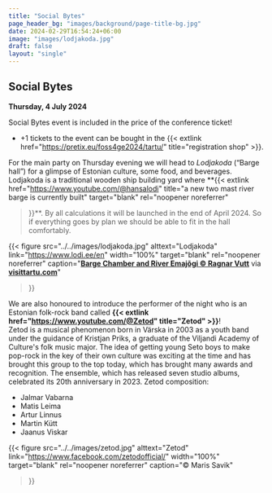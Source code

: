 ```yaml
---
title: "Social Bytes"
page_header_bg: "images/background/page-title-bg.jpg"
date: 2024-02-29T16:54:24+06:00
image: "images/lodjakoda.jpg"
draft: false
layout: "single"
---
```


## Social Bytes
**Thursday, 4 July 2024**

Social Bytes event is included in the price of the conference ticket!  
- +1 tickets to the event can be bought in the {{< extlink href="https://pretix.eu/foss4ge2024/tartu/" title="registration shop" >}}.

For the main party on Thursday evening we will head to _Lodjakoda_ (“Barge hall”)
for a glimpse of Estonian culture, some food, and beverages. Lodjakoda is a
traditional wooden ship building yard where
**{{<
    extlink href="https://www.youtube.com/@hansalodi"
    title="a new two mast river barge is currently built"
    target="blank"
    rel="noopener noreferrer"
>}}**. By all calculations it will be launched in the end of
April 2024. So if everything goes by plan we should be able to fit in the hall
comfortably.

{{< figure
    src="../../images/lodjakoda.jpg"
    alttext="Lodjakoda"
    link="https://www.lodi.ee/en"
    width="100%"
    target="blank"
    rel="noopener noreferrer"
    caption="[**Barge Chamber and River Emajõgi © Ragnar Vutt**](https://www.flickr.com/photos/visittartu/51764618966/) via [**visittartu.com**](https://visittartu.com/)"
>}}

We are also honoured to introduce the performer of the night who is an Estonian folk-rock band called **{{< extlink href="https://www.youtube.com/@Zetod" title="Zetod" >}}**!    
Zetod is a musical phenomenon born in Värska in 2003 as a youth band under the guidance of Kristjan Priks, a graduate of the Viljandi Academy of Culture's folk music major. The idea of getting young Seto boys to make pop-rock in the key of their own culture was exciting at the time and has brought this group to the top today, which has brought many awards and recognition. The ensemble, which has released seven studio albums, celebrated its 20th anniversary in 2023. 
Zetod composition:
- Jalmar Vabarna
- Matis Leima
- Artur Linnus
- Martin Kütt
- Jaanus Viskar

{{< figure
    src="../../images/zetod.jpg"
    alttext="Zetod"
    link="https://www.facebook.com/zetodofficial/"
    width="100%"
    target="blank"
    rel="noopener noreferrer"
    caption="© Maris Savik"
>}}
